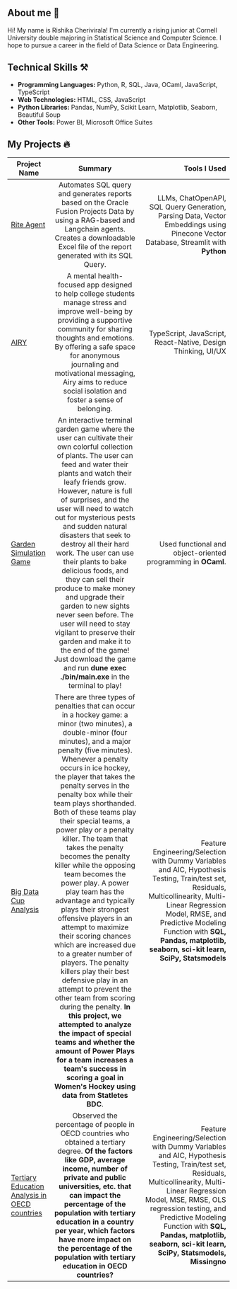 ## About me 👋 

Hi! My name is Rishika Cherivirala! I'm currently a rising junior at Cornell University double majoring in Statistical Science and Computer Science. I hope to pursue a career in the field of Data Science or Data Engineering. 

## Technical Skills ⚒️
- **Programming Languages:** Python, R, SQL, Java, OCaml, JavaScript, TypeScript
- **Web Technologies:** HTML, CSS, JavaScript
- **Python Libraries:** Pandas, NumPy, Scikit Learn, Matplotlib, Seaborn, Beautiful Soup
- **Other Tools:** Power BI, Microsoft Office Suites

## My Projects 🔥 
| Project Name        | Summary           | Tools I Used  |
| --------------- |:-------------:| -----:|
| [Rite Agent](https://github.com/CapeGenius/langchain_text_sql)      | Automates SQL query and generates reports based on the Oracle Fusion Projects Data by using a RAG-based and Langchain agents. Creates a downloadable Excel file of the report generated with its SQL Query. | LLMs, ChatOpenAPI, SQL Query Generation, Parsing Data, Vector Embeddings using Pinecone Vector Database, Streamlit with **Python**  |
| [AIRY](https://github.com/yzhao2433/seeds-airy)     | A mental health-focused app designed to help college students manage stress and improve well-being by providing a supportive community for sharing thoughts and emotions. By offering a safe space for anonymous journaling and motivational messaging, Airy aims to reduce social isolation and foster a sense of belonging. | TypeScript, JavaScript, React-Native, Design Thinking, UI/UX   |
| [Garden Simulation Game](https://github.com/rcherivi/CS3110FinalProject)     | An interactive terminal garden game where the user can cultivate their own colorful collection of plants. The user can feed and water their plants and watch their leafy friends grow. However, nature is full of surprises, and the user will need to watch out for mysterious pests and sudden natural disasters that seek to destroy all their hard work.  The user can use their plants to bake delicious foods, and they can sell their produce to make money and upgrade their garden to new sights never seen before. The user will need to stay vigilant to preserve their garden and make it to the end of the game! Just download the game and run **dune exec ./bin/main.exe** in the terminal to play! | Used functional and object-oriented programming in **OCaml**.  |
| [Big Data Cup Analysis](https://github.com/yzhao2433/big_red_cup24)      | There are three types of penalties that can occur in a hockey game: a minor (two minutes), a double-minor (four minutes), and a major penalty (five minutes). Whenever a penalty occurs in ice hockey, the player that takes the penalty serves in the penalty box while their team plays shorthanded. Both of these teams play their special teams, a power play or a penalty killer. The team that takes the penalty becomes the penalty killer while the opposing team becomes the power play. A power play team has the advantage and typically plays their strongest offensive players in an attempt to maximize their scoring chances which are increased due to a greater number of players. The penalty killers play their best defensive play in an attempt to prevent the other team from scoring during the penalty. **In this project, we attempted to analyze the impact of special teams and whether the amount of Power Plays for a team increases a team's success in scoring a goal in Women's Hockey using data from Statletes BDC**.     |   Feature Engineering/Selection with Dummy Variables and AIC, Hypothesis Testing, Train/test set, Residuals, Multicollinearity, Multi-Linear Regression Model, RMSE, and Predictive Modeling Function with **SQL, Pandas, matplotlib, seaborn, sci-kit learn, SciPy, Statsmodels**  |
| [Tertiary Education Analysis in OECD countries](https://github.com/rcherivi/OECD-Tertiary-Education-Analysis/tree/main) |  Observed the percentage of people in OECD countries who obtained a tertiary degree. **Of the factors like GDP, average income, number of private and public universities, etc. that can impact the percentage of the population with tertiary education in a country per year, which factors have more impact on the percentage of the population with tertiary education in OECD countries?**  |  Feature Engineering/Selection with Dummy Variables and AIC, Hypothesis Testing, Train/test set, Residuals, Multicollinearity, Multi-Linear Regression Model, MSE, RMSE, OLS regression testing, and Predictive Modeling Function with **SQL, Pandas, matplotlib, seaborn, sci-kit learn, SciPy, Statsmodels, Missingno** |


